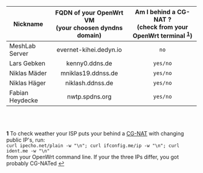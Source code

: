 Nickname | FQDN of your OpenWrt VM <br> (your choosen dyndns domain) | Am I behind a CG-NAT ? <br> (check from your OpenWrt terminal <sup id="a1">[1](#f1)</sup>)
------------ | :-------------: | :-------------:
MeshLab Server  | evernet-kihei.dedyn.io  | `no`
Lars Gebken     | kenny0.ddns.de          | `yes/no`
Niklas Mäder    | mniklas19.ddnss.de      | `yes/no`
Niklas Häger    | niklash.ddnss.de        | `yes/no`
Fabian Heydecke | nwtp.spdns.org          | `yes/no`


<br>
<br>

<b id="f1">1</b> To check weather your ISP puts your behind a [CG-NAT](https://en.wikipedia.org/wiki/Carrier-grade_NAT) with changing public IP's, run: <br>`curl ipecho.net/plain -w "\n"; curl ifconfig.me/ip -w "\n"; curl ident.me -w "\n"` <br> from your OpenWrt command line. If your the three IPs differ, you got probably CG-NATed [↩](#a1)

